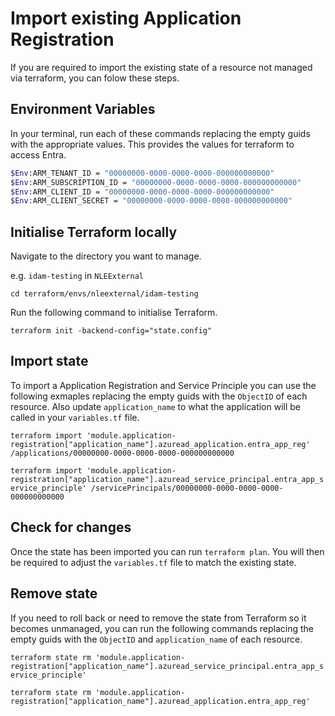 # Import existing Application Registration

If you are required to import the existing state of a resource not managed via terraform, you can folow these steps.

## Environment Variables

In your terminal, run each of these commands replacing the empty guids with the appropriate values. This provides the values for terraform to access Entra.

``` bash
$Env:ARM_TENANT_ID = "00000000-0000-0000-0000-000000000000"
$Env:ARM_SUBSCRIPTION_ID = "00000000-0000-0000-0000-000000000000"
$Env:ARM_CLIENT_ID = "00000000-0000-0000-0000-000000000000"
$Env:ARM_CLIENT_SECRET = "00000000-0000-0000-0000-000000000000"
```

## Initialise Terraform locally

Navigate to the directory you want to manage. 

e.g. `idam-testing` in `NLEExternal`

`cd terraform/envs/nleexternal/idam-testing`

Run the following command to initialise Terraform.

`terraform init -backend-config="state.config"`

## Import state

To import a Application Registration and Service Principle you can use the following exmaples replacing the empty guids with the `ObjectID` of each resource. Also update `application_name` to what the application will be called in your `variables.tf` file.

`terraform import 'module.application-registration["application_name"].azuread_application.entra_app_reg' /applications/00000000-0000-0000-0000-000000000000`

`terraform import 'module.application-registration["application_name"].azuread_service_principal.entra_app_service_principle' /servicePrincipals/00000000-0000-0000-0000-000000000000`

## Check for changes

Once the state has been imported you can run `terraform plan`. You will then be required to adjust the `variables.tf` file to match the existing state.

## Remove state

If you need to roll back or need to remove the state from Terraform so it becomes unmanaged, you can run the following commands replacing the empty guids with the `ObjectID` and `application_name` of each resource.


`terraform state rm 'module.application-registration["application_name"].azuread_service_principal.entra_app_service_principle'`

`terraform state rm 'module.application-registration["application_name"].azuread_application.entra_app_reg'`
